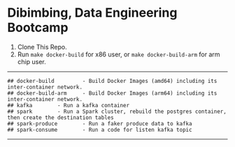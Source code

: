 # Dibimbing, Data Engineering Bootcamp

1. Clone This Repo.
2. Run `make docker-build` for x86 user, or `make docker-build-arm` for arm chip user.

---
```
## docker-build			- Build Docker Images (amd64) including its inter-container network.
## docker-build-arm		- Build Docker Images (arm64) including its inter-container network.
## kafka  		- Run a kafka container
## spark  		- Run a Spark cluster, rebuild the postgres container, then create the destination tables
## spark-produce  		- Run a faker produce data to kafka
## spark-consume		- Run a code for listen kafka topic

```

---
